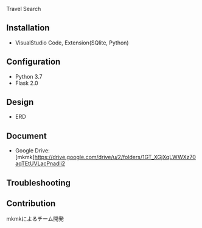 Travel Search

## Installation
- VisualStudio Code, Extension(SQlite, Python)

## Configuration
- Python 3.7
- Flask 2.0

## Design
- ERD

## Document
- Google Drive: [mkmk]https://drive.google.com/drive/u/2/folders/1GT_XGjXqLWWXz70aqTEtUVLacPnadli2

## Troubleshooting

## Contribution
mkmkによるチーム開発
